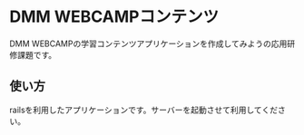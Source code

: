 # DMM WEBCAMPコンテンツ

DMM WEBCAMPの学習コンテンツアプリケーションを作成してみようの応用研修課題です。

## 使い方

railsを利用したアプリケーションです。サーバーを起動させて利用してください。
